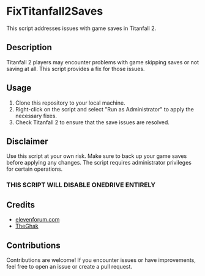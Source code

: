 # FixTitanfall2Saves

This script addresses issues with game saves in Titanfall 2.

## Description

Titanfall 2 players may encounter problems with game skipping saves or not saving at all. This script provides a fix for those issues.

## Usage

1. Clone this repository to your local machine.
2. Right-click on the script and select "Run as Administrator" to apply the necessary fixes.
3. Check Titanfall 2 to ensure that the save issues are resolved.

## Disclaimer

Use this script at your own risk. Make sure to back up your game saves before applying any changes. The script requires administrator privileges for certain operations.
### THIS SCRIPT WILL DISABLE ONEDRIVE ENTIRELY

## Credits
- [elevenforum.com](https://www.elevenforum.com/t/move-or-restore-default-location-of-documents-folder-in-windows-11.8708/)
- [TheGhak](https://steamcommunity.com/app/1237970/discussions/0/2515771867780820333/)

## Contributions

Contributions are welcome! If you encounter issues or have improvements, feel free to open an issue or create a pull request.
